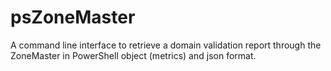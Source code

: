 # psZoneMaster

A command line interface to retrieve a domain validation report through the ZoneMaster in PowerShell object (metrics) and json format.
